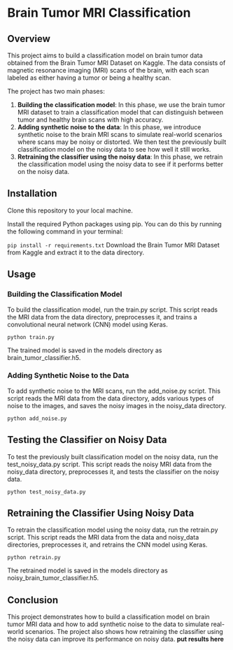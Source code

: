 # Brain Tumor MRI Classification


## Overview
This project aims to build a classification model on brain tumor data obtained from the Brain Tumor MRI Dataset on Kaggle. The data consists of magnetic resonance imaging (MRI) scans of the brain, with each scan labeled as either having a tumor or being a healthy scan.

The project has two main phases:

1. **Building the classification model**: In this phase, we use the brain tumor MRI dataset to train a classification model that can distinguish between tumor and healthy brain scans with high accuracy.
2. **Adding synthetic noise to the data**: In this phase, we introduce synthetic noise to the brain MRI scans to simulate real-world scenarios where scans may be noisy or distorted. We then test the previously built classification model on the noisy data to see how well it still works.
3. **Retraining the classifier using the noisy data**: In this phase, we retrain the classification model using the noisy data to see if it performs better on the noisy data.

## Installation
Clone this repository to your local machine.

Install the required Python packages using pip. You can do this by running the following command in your terminal:

```pip install -r requirements.txt```
Download the Brain Tumor MRI Dataset from Kaggle and extract it to the data directory.

## Usage
### Building the Classification Model
To build the classification model, run the train.py script. This script reads the MRI data from the data directory, preprocesses it, and trains a convolutional neural network (CNN) model using Keras.

```python train.py```

The trained model is saved in the models directory as brain_tumor_classifier.h5.

### Adding Synthetic Noise to the Data
To add synthetic noise to the MRI scans, run the add_noise.py script. This script reads the MRI data from the data directory, adds various types of noise to the images, and saves the noisy images in the noisy_data directory.

```python add_noise.py```

## Testing the Classifier on Noisy Data
To test the previously built classification model on the noisy data, run the test_noisy_data.py script. This script reads the noisy MRI data from the noisy_data directory, preprocesses it, and tests the classifier on the noisy data.


```python test_noisy_data.py``` 

## Retraining the Classifier Using Noisy Data
To retrain the classification model using the noisy data, run the retrain.py script. This script reads the MRI data from the data and noisy_data directories, preprocesses it, and retrains the CNN model using Keras.


```python retrain.py```

The retrained model is saved in the models directory as noisy_brain_tumor_classifier.h5.

## Conclusion
This project demonstrates how to build a classification model on brain tumor MRI data and how to add synthetic noise to the data to simulate real-world scenarios. The project also shows how retraining the classifier using the noisy data can improve its performance on noisy data.
****put results here**** 
